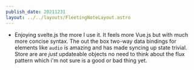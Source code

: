 ```yaml
---
publish_date: 20211231    
layout: ../../layouts/FleetingNoteLayout.astro
---
```

- Enjoying svelte.js the more I use it. It feels more Vue.js but with much more concise syntax. The out the box two-way data bindings for elements like `audio` is amazing and has made syncing up state trivial. Store are are _just_ updateable objects no need to think about the flux pattern which i'm not sure is a good or bad thing yet.
